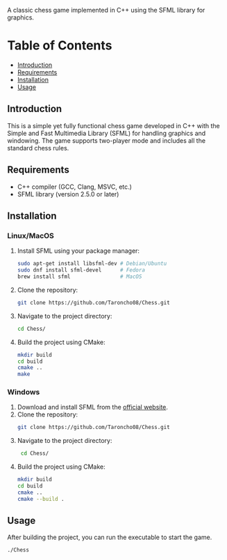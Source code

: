 A classic chess game implemented in C++ using the SFML library for graphics.

# Table of Contents
- [Introduction](#introduction)
- [Requirements](#requirements)
- [Installation](#installation)
- [Usage](#usage)


## Introduction
This is a simple yet fully functional chess game developed in C++ with the Simple and Fast Multimedia Library (SFML) for handling graphics and windowing. The game supports two-player mode and includes all the standard chess rules.

## Requirements
- C++ compiler (GCC, Clang, MSVC, etc.)
- SFML library (version 2.5.0 or later)

## Installation

### Linux/MacOS
1. Install SFML using your package manager:
    ```sh
    sudo apt-get install libsfml-dev # Debian/Ubuntu
    sudo dnf install sfml-devel      # Fedora
    brew install sfml                # MacOS
    ```
2. Clone the repository:
    ```sh
    git clone https://github.com/Taroncho08/Chess.git
    ```
3. Navigate to the project directory:
    ```sh
    cd Chess/
    ```
4. Build the project using CMake:
    ```sh
    mkdir build
    cd build
    cmake ..
    make
    ```


### Windows
1. Download and install SFML from the [official website](https://www.sfml-dev.org/download.php).
2. Clone the repository:
    ```sh
    git clone https://github.com/Taroncho08/Chess.git
    ```
3. Navigate to the project directory:
   ```sh
    cd Chess/
    ```
4. Build the project using CMake:
    ```sh
    mkdir build
    cd build
    cmake ..
    cmake --build .
    ```


## Usage
After building the project, you can run the executable to start the game.

```sh
./Chess
